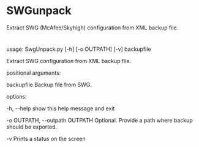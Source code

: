 # SWGunpack
Extract SWG (McAfee/Skyhigh) configuration from XML backup file.

#
usage: SwgUnpack.py [-h] [-o OUTPATH] [-v] backupfile

Extract SWG configuration from XML backup file.

positional arguments:

  backupfile            Backup file from SWG.

options:

  -h, --help            show this help message and exit
  
  -o OUTPATH, --outpath OUTPATH
                        Optional. Provide a path where backup should be exported.
                        
  -v                    Prints a status on the screen
